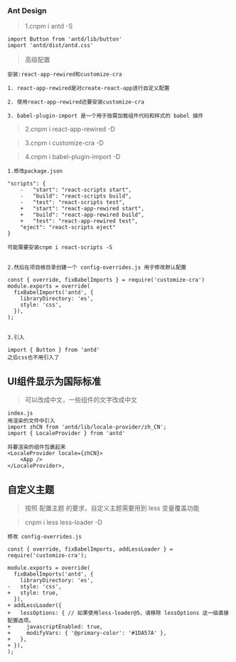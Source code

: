### Ant Design

>1.cnpm i antd -S

```
import Button from 'antd/lib/button'
import 'antd/dist/antd.css'
```

>高级配置

```
安装:react-app-rewired和customize-cra

1. react-app-rewired是对create-react-app进行自定义配置

2. 使用react-app-rewired还要安装customize-cra

3. babel-plugin-import 是一个用于按需加载组件代码和样式的 babel 插件
```

>2.cnpm i react-app-rewired -D

>3.cnpm i customize-cra -D

>4.cnpm i babel-plugin-import -D


```
1.修改package.json

"scripts": {
    -   "start": "react-scripts start",
    -   "build": "react-scripts build",
    -   "test": "react-scripts test",
    +   "start": "react-app-rewired start",
    +   "build": "react-app-rewired build",
    +   "test": "react-app-rewired test",
    "eject": "react-scripts eject"
}

可能需要安装cnpm i react-scripts -S


2.然后在项目根目录创建一个 config-overrides.js 用于修改默认配置

const { override, fixBabelImports } = require('customize-cra')
module.exports = override(
  fixBabelImports('antd', {
    libraryDirectory: 'es',
    style: 'css',
  }),
);


3.引入

import { Button } from 'antd'
之后css也不用引入了
```

## UI组件显示为国际标准

>可以改成中文，一些组件的文字改成中文

```
index.js
用渲染的文件中引入
import zhCN from 'antd/lib/locale-provider/zh_CN';
import { LocaleProvider } from 'antd'

将要渲染的组件包裹起来
<LocaleProvider locale={zhCN}>
    <App />
</LocaleProvider>,
```

## 自定义主题

>按照 配置主题 的要求，自定义主题需要用到 less 变量覆盖功能

>cnpm i less less-loader -D

```
修改 config-overrides.js

const { override, fixBabelImports, addLessLoader } = require('customize-cra');

module.exports = override(
  fixBabelImports('antd', {
    libraryDirectory: 'es',
-   style: 'css',
+   style: true,
  }),
+ addLessLoader({
+   lessOptions: { // 如果使用less-loader@5，请移除 lessOptions 这一级直接配置选项。
+     javascriptEnabled: true,
+     modifyVars: { '@primary-color': '#1DA57A' },
+   },
+ }),
);
```